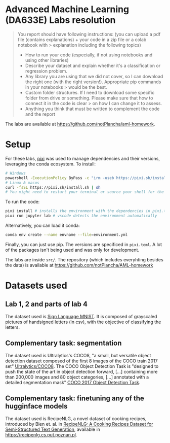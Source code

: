 # Advanced Machine Learning (DA633E) Labs resolution

> You report should have following instructions: (you can upload a pdf file (contains explanations) + your code in a zip file or a colab notebook with > explanation including the following topics)
> 
> - How to run your code (especially, if not using notebooks and using other libraries)
> - Describe your dataset and explain whether it's a classification or regression problem.
> - Any library you are using that we did not cover, so I can download the right one (with the right version!). Appropriate pip commands in your notebooks > would be the best.
> - Custom folder structures. If I need to download some specific folder from drive or something. Please make sure that how to connect it in the code is clear > on how I can change it to assess.
> - Anything you think that must be written to complement the code and the report

The labs are available at https://github.com/notPlancha/aml-homework.

# Setup

For these labs, [pixi](pixi.sh) was used to manage dependencies and their versions, leveraging the conda ecosystem. To install:

```bash
# Windows
powershell -ExecutionPolicy ByPass -c "irm -useb https://pixi.sh/install.ps1 | iex" 
# Linux & macos
curl -fsSL https://pixi.sh/install.sh | sh
# You might need to restart your terminal or source your shell for the changes to take effect.
```

To run the code:

```sh
pixi install # installs the environment with the dependencies in pixi.toml
pixi run jupyter lab # vscode detects the environment automatically 
```

Alternatively, you can load it conda:

```sh
conda env create --name envname --file=environment.yml
```

Finally, you can just use pip. The versions are specificed in `pixi.toml`. A lot of the packages isn't being used and was only for development.

The labs are inside `src/`. The repository (which includes everyhting besides the data) is available at https://github.com/notPlancha/AML-homework

# Datasets used

## Lab 1, 2 and parts of lab 4

The dataset used is [Sign Language MNIST](https://www.kaggle.com/datasets/datamunge/sign-language-mnist). It is composed of grayscaled pictures of handsigned letters (in csv), with the objective of classifying the letters.

## Complementary task: segmentation

The dataset used is Ultralytics's COCO8, "a small, but versatile object detection dataset composed of the first 8 images of the COCO train 2017 set" [Ultralytics/COCO8](https://huggingface.co/datasets/Ultralytics/COCO8). The COCO Object Detection Task is "designed to push the state of the art in object detection forward, [...] containing more than 200,000 images and 80 object categories, [...] annotated with a detailed segmentation mask" [COCO 2017 Object Detection Task](https://cocodataset.org/dataset/detection-2017.htm).

## Complementary task: finetuning any of the hugginface models

The dataset used is RecipeNLG, a novel dataset of cooking recipes, introduced by Bien et. al. in [RecipeNLG: A Cooking Recipes Dataset for Semi-Structured Text Generation](https://aclanthology.org/2020.inlg-1.4/), available in https://recipenlg.cs.put.poznan.pl.